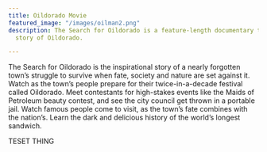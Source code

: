 ```yaml
---
title: Oildorado Movie
featured_image: "/images/oilman2.png"
description: The Search for Oildorado is a feature-length documentary that tells the
  story of Oildorado.

---
```

The Search for Oildorado is the inspirational story of a nearly forgotten town’s struggle to survive when fate, society and nature are set against it. Watch as the town’s people prepare for their twice-in-a-decade festival called Oildorado. Meet contestants for high-stakes events like the Maids of Petroleum beauty contest, and see the city council get thrown in a portable jail. Watch famous people come to visit, as the town’s fate combines with the nation’s. Learn the dark and delicious history of the world’s longest sandwich.

TESET THING